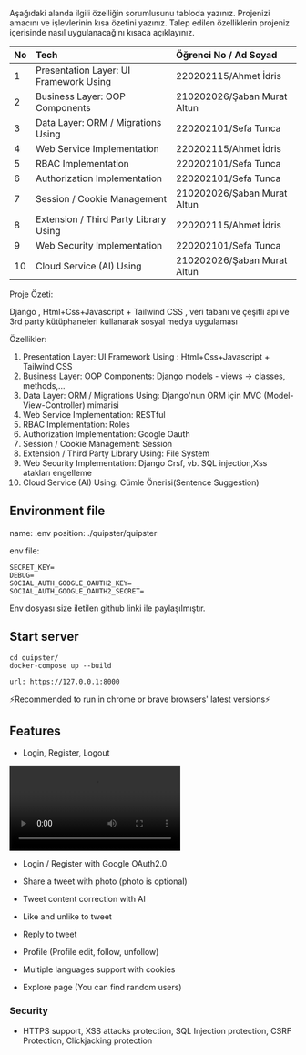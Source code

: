 Aşağıdaki alanda ilgili özelliğin sorumlusunu tabloda yazınız.  Projenizi amacını ve işlevlerinin kısa özetini yazınız. Talep edilen özelliklerin projeniz içerisinde nasıl uygulanacağını kısaca açıklayınız.

|No|Tech|Öğrenci No / Ad  Soyad|
| :- | :- | :- |
|1|Presentation Layer: UI Framework Using |220202115/Ahmet İdris|
|2|Business Layer: OOP Components|210202026/Şaban Murat Altun|
|3|Data Layer: ORM / Migrations Using|220202101/Sefa Tunca|
|4|Web Service Implementation|220202115/Ahmet İdris|
|5|RBAC Implementation|220202101/Sefa Tunca|
|6|Authorization Implementation|220202101/Sefa Tunca|
|7|Session / Cookie Management|210202026/Şaban Murat Altun|
|8|Extension / Third Party Library Using|220202115/Ahmet İdris|
|9|Web Security Implementation|220202101/Sefa Tunca|
|10|Cloud Service (AI) Using|210202026/Şaban Murat Altun|



Proje Özeti: 

Django , Html+Css+Javascript + Tailwind CSS , veri tabanı ve çeşitli api ve 3rd party kütüphaneleri kullanarak sosyal medya uygulaması


Özellikler:

1. Presentation Layer: UI Framework Using : Html+Css+Javascript + Tailwind CSS
1. Business Layer: OOP Components: Django models - views -> classes, methods,…
1. Data Layer: ORM / Migrations Using: Django'nun ORM için MVC (Model-View-Controller) mimarisi
1. Web Service Implementation: RESTful
1. RBAC Implementation: Roles
1. Authorization Implementation: Google Oauth
1. Session / Cookie Management: Session
1. Extension / Third Party Library Using: File System
1. Web Security Implementation: Django Crsf, vb. SQL injection,Xss atakları engelleme
1. Cloud Service (AI) Using: Cümle Önerisi(Sentence Suggestion)

## Environment file

name: .env
position: ./quipster/quipster

env file:
```
SECRET_KEY=
DEBUG=
SOCIAL_AUTH_GOOGLE_OAUTH2_KEY=
SOCIAL_AUTH_GOOGLE_OAUTH2_SECRET=
```

Env dosyası size iletilen github linki ile paylaşılmıştır.

## Start server

```
cd quipster/
docker-compose up --build

url: https://127.0.0.1:8000
```

⚡Recommended to run in chrome or brave browsers' latest versions⚡

## Features

* Login, Register, Logout

<video autoplay mute>
    <source src="./videos/login.mp4" type="video/mp4">
</video>

* Login / Register with Google OAuth2.0

* Share a tweet with photo (photo is optional)

* Tweet content correction with AI
* Like and unlike to tweet
* Reply to tweet

* Profile (Profile edit, follow, unfollow)

* Multiple languages support with cookies

* Explore page (You can find random users)

### Security
* HTTPS support, XSS attacks protection, SQL Injection protection, CSRF Protection, Clickjacking protection